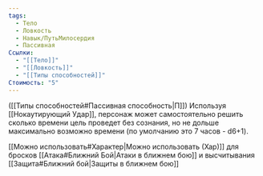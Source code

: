 ```yaml
---
tags:
  - Тело
  - Ловкость
  - Навык/ПутьМилосердия
  - Пассивная
Ссылки:
  - "[[Тело]]"
  - "[[Ловкость]]"
  - "[[Типы способностей]]"
Стоимость: "5"
---
```

([[Типы способностей#Пассивная способность|П]]) Используя [[Нокаутирующий Удар]], персонаж может самостоятельно решить сколько времени цель проведет без сознания, но не дольше максимально возможно времени (по умолчанию это 7 часов - d6+1).

[[Можно использовать#Характер|Можно использовать (Хар)]] для бросков [[Атака#Ближний Бой|Атаки в ближнем бою]] и высчитывания [[Защита#Ближний бой|Защиты в ближнем бою]]
